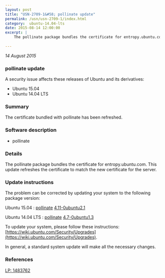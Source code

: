 ```yaml
---
layout: post
title: "USN-2709-1&#58; pollinate update"
permalink: /usn/usn-2709-1/index.html
category:  ubuntu-14.04-lts
date: 2015-08-14 12:00:00
excerpt: |
    The pollinate package bundles the certificate for entropy.ubuntu.com. This update refreshes the certificate to match the new certificate for the server. 
    
--- 
```

 
 

*14 August 2015*

### pollinate update

A security issue affects these releases of Ubuntu and its derivatives:

* Ubuntu 15.04
* Ubuntu 14.04 LTS

### Summary

The certificate bundled with pollinate has been refreshed. 

### Software description

* pollinate 

### Details

The pollinate package bundles the certificate for entropy.ubuntu.com. This update refreshes the certificate to match the new certificate for the server. 

### Update instructions

The problem can be corrected by updating your system to the following package version:

Ubuntu 15.04
 : [pollinate](https://launchpad.net/ubuntu/+source/pollinate) <span> [4.11-0ubuntu2.1](https://launchpad.net/ubuntu/+source/pollinate/4.11-0ubuntu2.1) </span> 

Ubuntu 14.04 LTS
 : [pollinate](https://launchpad.net/ubuntu/+source/pollinate) <span> [4.7-0ubuntu1.3](https://launchpad.net/ubuntu/+source/pollinate/4.7-0ubuntu1.3) </span> 

To update your system, please follow these instructions: [https://wiki.ubuntu.com/Security/Upgrades](https://wiki.ubuntu.com/Security/Upgrades).

In general, a standard system update will make all the necessary changes. 

### References

 
 [LP: 1483762](https://launchpad.net/bugs/1483762)
 

